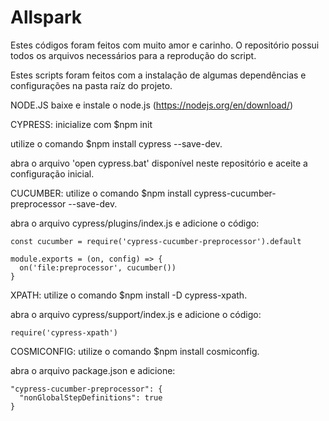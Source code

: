 # Allspark
Estes códigos foram feitos com muito amor e carinho. O repositório possui todos os arquivos necessários 
para a reprodução do script.

Estes scripts foram feitos com a instalação de algumas dependências e configurações na pasta raíz do projeto.

NODE.JS
   baixe e instale o node.js (https://nodejs.org/en/download/)

CYPRESS:
	inicialize com $npm init
	
   utilize o comando $npm install cypress --save-dev.
   
   abra o arquivo 'open cypress.bat' disponível neste repositório e aceite a configuração inicial.

CUCUMBER:
   utilize o comando $npm install cypress-cucumber-preprocessor --save-dev.
   
   abra o arquivo cypress/plugins/index.js e adicione o código:
    
    const cucumber = require('cypress-cucumber-preprocessor').default

    module.exports = (on, config) => {
      on('file:preprocessor', cucumber())
    }
    
XPATH:
   utilize o comando $npm install -D cypress-xpath.
	
   abra o arquivo cypress/support/index.js e adicione o código:
  
    require('cypress-xpath')
    
COSMICONFIG:
   utilize o comando $npm install cosmiconfig.
	
   abra o arquivo package.json e adicione:
  
    "cypress-cucumber-preprocessor": {
      "nonGlobalStepDefinitions": true
    }
 
